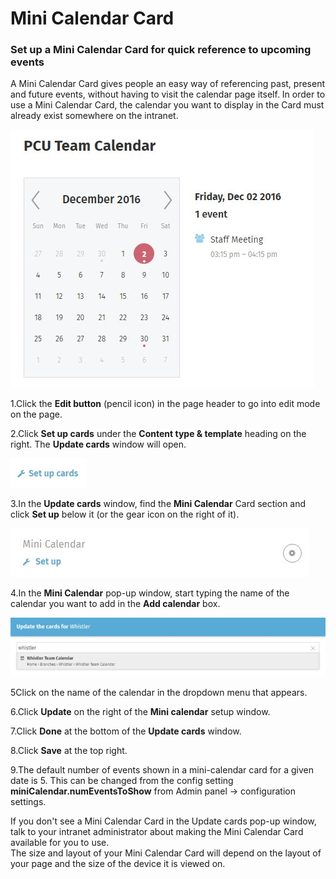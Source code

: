 # Mini Calendar Card

### Set up a Mini Calendar Card for quick reference to upcoming events

A Mini Calendar Card gives people an easy way of referencing past, present and future events, without having to visit the calendar page itself. In order to use a Mini Calendar Card, the calendar you want to display in the Card must already exist somewhere on the intranet.

![](../../../.gitbook/assets/1%20%286%29.jpg)



1.Click the **Edit button** \(pencil icon\) in the page header to go into edit mode on the page.

2.Click **Set up cards** under the **Content type & template** heading on the right. The **Update cards** window will open.

![](../../../.gitbook/assets/2%20%289%29.jpg)

3.In the **Update cards** window, find the **Mini Calendar** Card section and click **Set up** below it \(or the gear icon on the right of it\).

![](../../../.gitbook/assets/3%20%281%29.jpg)

4.In the **Mini Calendar** pop-up window, start typing the name of the calendar you want to add in the **Add calendar** box.

![](../../../.gitbook/assets/4%20%2818%29.jpg)



5Click on the name of the calendar in the dropdown menu that appears.

6.Click **Update** on the right of the **Mini calendar** setup window.

7.Click **Done** at the bottom of the **Update cards** window.

8.Click **Save** at the top right.

9.The default number of events shown in a mini-calendar card for a given date is 5. This can be changed from the config setting **miniCalendar.numEventsToShow** from Admin panel -&gt; configuration settings.

  
If you don't see a Mini Calendar Card in the Update cards pop-up window, talk to your intranet administrator about making the Mini Calendar Card available for you to use.  
The size and layout of your Mini Calendar Card will depend on the layout of your page and the size of the device it is viewed on.

